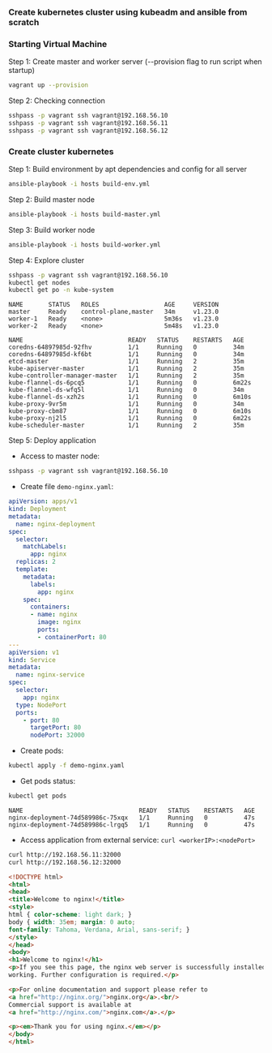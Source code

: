 ### Create kubernetes cluster using kubeadm and ansible from scratch

### Starting Virtual Machine

Step 1: Create master and worker server (--provision flag to run script when startup)

```sh
vagrant up --provision
```

Step 2: Checking connection

```sh
sshpass -p vagrant ssh vagrant@192.168.56.10
sshpass -p vagrant ssh vagrant@192.168.56.11
sshpass -p vagrant ssh vagrant@192.168.56.12
```

### Create cluster kubernetes

Step 1: Build environment by apt dependencies and config for all server

```sh
ansible-playbook -i hosts build-env.yml
```

Step 2: Build master node

```sh
ansible-playbook -i hosts build-master.yml
```

Step 3: Build worker node

```sh
ansible-playbook -i hosts build-worker.yml
```

Step 4: Explore cluster

```sh
sshpass -p vagrant ssh vagrant@192.168.56.10
kubectl get nodes
kubectl get po -n kube-system
```

```
NAME       STATUS   ROLES                  AGE     VERSION
master     Ready    control-plane,master   34m     v1.23.0
worker-1   Ready    <none>                 5m36s   v1.23.0
worker-2   Ready    <none>                 5m48s   v1.23.0

NAME                             READY   STATUS    RESTARTS   AGE
coredns-64897985d-92fhv          1/1     Running   0          34m
coredns-64897985d-kf6bt          1/1     Running   0          34m
etcd-master                      1/1     Running   2          35m
kube-apiserver-master            1/1     Running   2          35m
kube-controller-manager-master   1/1     Running   2          35m
kube-flannel-ds-6pcq5            1/1     Running   0          6m22s
kube-flannel-ds-wfq5l            1/1     Running   0          34m
kube-flannel-ds-xzh2s            1/1     Running   0          6m10s
kube-proxy-9vr5m                 1/1     Running   0          34m
kube-proxy-cbm87                 1/1     Running   0          6m10s
kube-proxy-nj2l5                 1/1     Running   0          6m22s
kube-scheduler-master            1/1     Running   2          35m
```

Step 5: Deploy application

- Access to master node:

```sh
sshpass -p vagrant ssh vagrant@192.168.56.10
```

- Create file `demo-nginx.yaml`:

```yaml
apiVersion: apps/v1
kind: Deployment
metadata:
  name: nginx-deployment
spec:
  selector:
    matchLabels:
      app: nginx
  replicas: 2 
  template:
    metadata:
      labels:
        app: nginx
    spec:
      containers:
      - name: nginx
        image: nginx
        ports:
        - containerPort: 80
---
apiVersion: v1
kind: Service
metadata:
  name: nginx-service
spec:
  selector: 
    app: nginx
  type: NodePort  
  ports:
    - port: 80
      targetPort: 80
      nodePort: 32000
```

- Create pods:

```sh
kubectl apply -f demo-nginx.yaml
```

- Get pods status:

```sh
kubectl get pods
```

```
NAME                                READY   STATUS    RESTARTS   AGE
nginx-deployment-74d589986c-75xqx   1/1     Running   0          47s
nginx-deployment-74d589986c-lrgq5   1/1     Running   0          47s
```

- Access application from external service: `curl <workerIP>:<nodePort>`

```sh
curl http://192.168.56.11:32000
curl http://192.168.56.12:32000
```

```html
<!DOCTYPE html>
<html>
<head>
<title>Welcome to nginx!</title>
<style>
html { color-scheme: light dark; }
body { width: 35em; margin: 0 auto;
font-family: Tahoma, Verdana, Arial, sans-serif; }
</style>
</head>
<body>
<h1>Welcome to nginx!</h1>
<p>If you see this page, the nginx web server is successfully installed and
working. Further configuration is required.</p>

<p>For online documentation and support please refer to
<a href="http://nginx.org/">nginx.org</a>.<br/>
Commercial support is available at
<a href="http://nginx.com/">nginx.com</a>.</p>

<p><em>Thank you for using nginx.</em></p>
</body>
</html>
```
